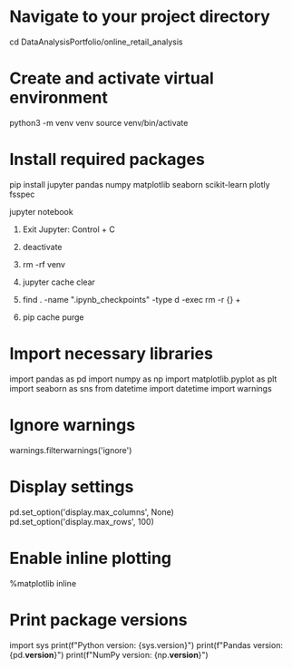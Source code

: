 # Navigate to your project directory
cd DataAnalysisPortfolio/online_retail_analysis

# Create and activate virtual environment
python3 -m venv venv
source venv/bin/activate

# Install required packages
pip install jupyter pandas numpy matplotlib seaborn scikit-learn plotly fsspec

jupyter notebook

1. Exit Jupyter:
Control + C

1. deactivate
2. rm -rf venv
3. jupyter cache clear
4. find . -name ".ipynb_checkpoints" -type d -exec rm -r {} +
5. pip cache purge

# Import necessary libraries
import pandas as pd
import numpy as np
import matplotlib.pyplot as plt
import seaborn as sns
from datetime import datetime
import warnings

# Ignore warnings
warnings.filterwarnings('ignore')

# Display settings
pd.set_option('display.max_columns', None)
pd.set_option('display.max_rows', 100)

# Enable inline plotting
%matplotlib inline

# Print package versions
import sys
print(f"Python version: {sys.version}")
print(f"Pandas version: {pd.__version__}")
print(f"NumPy version: {np.__version__}")
